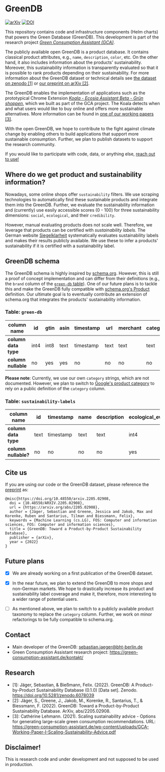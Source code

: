 # GreenDB


[![arXiv](https://img.shields.io/badge/arXiv-2205.02908-blue)](https://arxiv.org/abs/2205.02908)
[![DOI](https://zenodo.org/badge/DOI/10.5281/zenodo.6078039.svg)](https://doi.org/10.5281/zenodo.6078039)


This repository contains code and infrastructure components (Helm charts) that powers the Green Database (GreenDB). This development is part of the research project [*Green Consumption Assistant (GCA)*](https://green-consumption-assistant.de).

The publicly available open GreenDB is a product database. It contains classical product attributes, e.g., `name`, `description`, `color`, etc. On the other hand, it also includes information about the products' sustainability. Moreover, this sustainability information is transparently evaluated so that it is possible to rank products depending on their sustainability. For more information about the GreenDB dataset or technical details see [the dataset on zenodo [1]](https://zenodo.org/record/6078039) or [our preprint on arXiv [2]](https://arxiv.org/abs/2205.02908).

The GreenDB enables the implementation of applications such as the prototypical Chrome Extension [*Koala - Ecosia Assistant Beta - Grün shoppen*](https://chrome.google.com/webstore/detail/koala-ecosia-assistant-be/anhndceoafjjdihnjnpojdihgboocgpa), which we built as part of the GCA project. The Koala detects when and what users would like to buy online and offers more sustainable alternatives. More information can be found in [one of our working papers [3]](https://green-consumption-assistant.de/wp-content/uploads/GCA-Working-Paper-I-Scaling-Sustainability-Advice.pdf).

With the open GreenDB, we hope to contribute to the fight against climate change by enabling others to build applications that support more sustainable consumption. Further, we plan to publish datasets to support the research community.

If you would like to participate with code, data, or anything else, [reach out to use!](#contact)


## Where do we get product and sustainability information?

Nowadays, some online shops offer `sustainability` filters. We use scraping technologies to automatically find these sustainable products and integrate them into the GreenDB. Further, we evaluate the sustainability information and (currently) use easily accessible scores (0 - 100) for three sustainability dimensions: `social`, `ecological`, and their `credibility`.

However, manual evaluating products does not scale well. Therefore, we leverage that products can be certified with *sustainability labels*. The German website [Siegelklarheit](https://www.siegelklarheit.de) systematically evaluates sustainability labels and makes their results publicly available. We use these  to infer a products' sustainability if it is certified with a sustainability label.


## GreenDB schema

The GreenDB schema is highly inspired by [schema.org](https://schema.org). However, this is still a proof of concept implementation and can differ from their definitions (e.g., the `brand` column of the [`green-db` table](#table-green-db)). One of our future plans is to tackle this and make the GreenDB fully compatible with [schema.org's Product](https://schema.org/Product) definition. Our ultimate goal is to eventually contribute an extension of schema.org that integrates the products' sustainability information.


### Table: `green-db`

| **column name**      | **id** | **gtin** | **asin** | **timestamp** | **url** | **merchant** | **category** | **name** | **description** | **brand** | **sustainability_labels** | **price** | **currency** | **image_urls** | **color** | **size** |
| -------------------- | ------ | -------- | -------- | ------------- | ------- | ------------ | ------------ | -------- | --------------- | --------- | ------------------------- | --------- | ------------ | -------------- | --------- | -------- |
| **column data type** | int4   | int8     | text     | timestamp     | text    | text         | text         | text     | text            | text      | array[text]               | numeric   | text         | array[text]    | text      | text     |
| **column nullable**  | no     | yes      | yes      | no            | no      | no           | no           | no       | no              | no        | no                        | no        | no           | no             | yes       | yes      |


**Please note**: Currently, we use our own `category` strings, which are not documented. However, we plan to switch to [Google's product category](https://support.google.com/merchants/answer/6324436?hl=en) to rely on a public definition of the `category` column.


### Table: `sustainability-labels`

| **column name**      | **id** | **timestamp** | **name** | **description** | **ecological_evaluation** | **social_evaluation** | **credibility_evaluation** |
| -------------------- | ------ | ------------- | -------- | --------------- | ------------------------- | --------------------- | -------------------------- |
| **column data type** | text   | timestamp     | text     | text            | int4                      | int4                  | int4                       |
| **column nullable?** | no     | no            | no       | no              | yes                       | yes                   | yes                        |


## Cite us

If you are using our code or the GreenDB dataset, please reference the [preprint](https://arxiv.org/abs/2205.02908) as:
```
@misc{https://doi.org/10.48550/arxiv.2205.02908,
  doi = {10.48550/ARXIV.2205.02908},
  url = {https://arxiv.org/abs/2205.02908},
  author = {Jäger, Sebastian and Greene, Jessica and Jakob, Max and Korenke, Ruben and Santarius, Tilman and Biessmann, Felix},
  keywords = {Machine Learning (cs.LG), FOS: Computer and information sciences, FOS: Computer and information sciences},
  title = {GreenDB: Toward a Product-by-Product Sustainability Database},
  publisher = {arXiv},
  year = {2022}
}
```



## Future plans

- [x] We are already working on a first publication of the GreenDB dataset.

- [x] In the near future, we plan to extend the GreenDB to more shops and non-German markets. We hope to drastically increase its product and sustainability label coverage and make it, therefore, more interesting to a wider range of potential users.

- [ ] As mentioned above, we plan to switch to a publicly available product taxonomy to replace the `category` column. Further, we work on minor refactorings to be fully compatible to schema.org.


## Contact

- Main developer of the GreenDB: sebastian.jaeger@bht-berlin.de
- Green Consumption Assistant research project: https://green-consumption-assistant.de/kontakt/ 


## Research

- [1]: Jäger, Sebastian, & Bießmann, Felix. (2022). GreenDB: A Product-by-Product Sustainability Database (0.1.0) [Data set]. Zenodo. https://doi.org/10.5281/zenodo.6078039
- [2]: Jäger, S., Greene, J., Jakob, M., Korenke, R., Santarius, T., & Biessmann, F. (2022). GreenDB: Toward a Product-by-Product Sustainability Database. ArXiv, abs/2205.02908.
- [3]: Cathérine Lehmann. (2021). Scaling sustainability advice - Options for generating large-scale green consumption recommendations. URL: https://green-consumption-assistant.de/wp-content/uploads/GCA-Working-Paper-I-Scaling-Sustainability-Advice.pdf



## Disclaimer!

This is research code and under development and not supposed to be used in production.